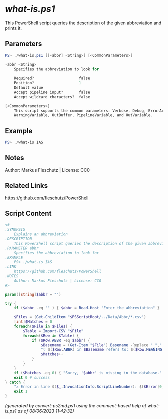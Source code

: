 *what-is.ps1*
================

This PowerShell script queries the description of the given abbreviation and prints it.

Parameters
----------
```powershell
PS> ./what-is.ps1 [[-abbr] <String>] [<CommonParameters>]

-abbr <String>
    Specifies the abbreviation to look for
    
    Required?                    false
    Position?                    1
    Default value                
    Accept pipeline input?       false
    Accept wildcard characters?  false

[<CommonParameters>]
    This script supports the common parameters: Verbose, Debug, ErrorAction, ErrorVariable, WarningAction, 
    WarningVariable, OutBuffer, PipelineVariable, and OutVariable.
```

Example
-------
```powershell
PS> ./what-is IAS

```

Notes
-----
Author: Markus Fleschutz | License: CC0

Related Links
-------------
https://github.com/fleschutz/PowerShell

Script Content
--------------
```powershell
<#
.SYNOPSIS
	Explains an abbreviation
.DESCRIPTION
	This PowerShell script queries the description of the given abbreviation and prints it.
.PARAMETER abbr
	Specifies the abbreviation to look for
.EXAMPLE
	PS> ./what-is IAS
.LINK
	https://github.com/fleschutz/PowerShell
.NOTES
	Author: Markus Fleschutz | License: CC0
#>

param([string]$abbr = "")

try {
	if ($abbr -eq "" ) { $abbr = Read-Host "Enter the abbreviation" }

	$Files = (Get-ChildItem "$PSScriptRoot/../Data/Abbr/*.csv")
	[int]$Matches = 0
	foreach($File in $Files) {
		$Table = Import-CSV "$File"
		foreach($Row in $Table) {
			if ($Row.ABBR -eq $abbr) {
				$Basename = (Get-Item "$File").Basename -Replace "_"," "
				"💡 $($Row.ABBR) in $Basename refers to: $($Row.MEANING)"
				$Matches++
			}
		}
	}
	if ($Matches -eq 0) { "Sorry, '$abbr' is missing in the database." }
	exit 0 # success
} catch {
	"⚠️ Error in line $($_.InvocationInfo.ScriptLineNumber): $($Error[0])"
	exit 1
}
```

*(generated by convert-ps2md.ps1 using the comment-based help of what-is.ps1 as of 08/06/2023 11:42:32)*
